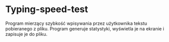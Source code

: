 # Typing-speed-test
Program mierzący szybkość wpisywania przez użytkownika tekstu pobieranego z pliku. Program generuje statystyki, wyświetla je na ekranie i zapisuje je do pliku.
